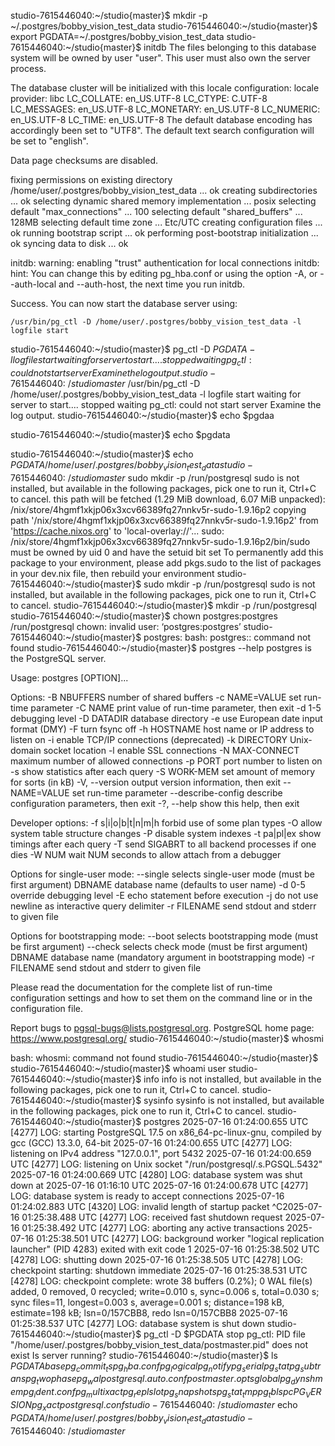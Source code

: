 studio-7615446040:~/studio{master}$ mkdir -p ~/.postgres/bobby_vision_test_data
studio-7615446040:~/studio{master}$ export PGDATA=~/.postgres/bobby_vision_test_data
studio-7615446040:~/studio{master}$ initdb
The files belonging to this database system will be owned by user "user".
This user must also own the server process.

The database cluster will be initialized with this locale configuration:
  locale provider:   libc
  LC_COLLATE:  en_US.UTF-8
  LC_CTYPE:    C.UTF-8
  LC_MESSAGES: en_US.UTF-8
  LC_MONETARY: en_US.UTF-8
  LC_NUMERIC:  en_US.UTF-8
  LC_TIME:     en_US.UTF-8
The default database encoding has accordingly been set to "UTF8".
The default text search configuration will be set to "english".

Data page checksums are disabled.

fixing permissions on existing directory /home/user/.postgres/bobby_vision_test_data ... ok
creating subdirectories ... ok
selecting dynamic shared memory implementation ... posix
selecting default "max_connections" ... 100
selecting default "shared_buffers" ... 128MB
selecting default time zone ... Etc/UTC
creating configuration files ... ok
running bootstrap script ... ok
performing post-bootstrap initialization ... ok
syncing data to disk ... ok

initdb: warning: enabling "trust" authentication for local connections
initdb: hint: You can change this by editing pg_hba.conf or using the option -A, or --auth-local and --auth-host, the next time you run initdb.

Success. You can now start the database server using:

    /usr/bin/pg_ctl -D /home/user/.postgres/bobby_vision_test_data -l logfile start

studio-7615446040:~/studio{master}$ pg_ctl -D $PGDATA -l logfile start
waiting for server to start.... stopped waiting
pg_ctl: could not start server
Examine the log output.
studio-7615446040:~/studio{master}$ /usr/bin/pg_ctl -D /home/user/.postgres/bobby_vision_test_data -l logfile start
waiting for server to start.... stopped waiting
pg_ctl: could not start server
Examine the log output.
studio-7615446040:~/studio{master}$ echo $pgdaa

studio-7615446040:~/studio{master}$ echo $pgdata

studio-7615446040:~/studio{master}$ echo $PGDATA
/home/user/.postgres/bobby_vision_test_data
studio-7615446040:~/studio{master}$ sudo mkdir -p /run/postgresql
sudo is not installed, but available in the following packages, pick one to run it, Ctrl+C to cancel.
this path will be fetched (1.29 MiB download, 6.07 MiB unpacked):
  /nix/store/4hgmf1xkjp06x3xcv66389fq27nnkv5r-sudo-1.9.16p2
copying path '/nix/store/4hgmf1xkjp06x3xcv66389fq27nnkv5r-sudo-1.9.16p2' from 'https://cache.nixos.org' to 'local-overlay://'...
sudo: /nix/store/4hgmf1xkjp06x3xcv66389fq27nnkv5r-sudo-1.9.16p2/bin/sudo must be owned by uid 0 and have the setuid bit set
To permanently add this package to your environment, please add pkgs.sudo to the list of packages in your dev.nix file, then rebuild your environment
studio-7615446040:~/studio{master}$ sudo mkdir -p /run/postgresql
sudo is not installed, but available in the following packages, pick one to run it, Ctrl+C to cancel.
studio-7615446040:~/studio{master}$ mkdir -p /run/postgresql
studio-7615446040:~/studio{master}$ chown postgres:postgres /run/postgresql
chown: invalid user: ‘postgres:postgres’
studio-7615446040:~/studio{master}$ postgres:
bash: postgres:: command not found
studio-7615446040:~/studio{master}$ postgres --help
postgres is the PostgreSQL server.

Usage:
  postgres [OPTION]...

Options:
  -B NBUFFERS        number of shared buffers
  -c NAME=VALUE      set run-time parameter
  -C NAME            print value of run-time parameter, then exit
  -d 1-5             debugging level
  -D DATADIR         database directory
  -e                 use European date input format (DMY)
  -F                 turn fsync off
  -h HOSTNAME        host name or IP address to listen on
  -i                 enable TCP/IP connections (deprecated)
  -k DIRECTORY       Unix-domain socket location
  -l                 enable SSL connections
  -N MAX-CONNECT     maximum number of allowed connections
  -p PORT            port number to listen on
  -s                 show statistics after each query
  -S WORK-MEM        set amount of memory for sorts (in kB)
  -V, --version      output version information, then exit
  --NAME=VALUE       set run-time parameter
  --describe-config  describe configuration parameters, then exit
  -?, --help         show this help, then exit

Developer options:
  -f s|i|o|b|t|n|m|h forbid use of some plan types
  -O                 allow system table structure changes
  -P                 disable system indexes
  -t pa|pl|ex        show timings after each query
  -T                 send SIGABRT to all backend processes if one dies
  -W NUM             wait NUM seconds to allow attach from a debugger

Options for single-user mode:
  --single           selects single-user mode (must be first argument)
  DBNAME             database name (defaults to user name)
  -d 0-5             override debugging level
  -E                 echo statement before execution
  -j                 do not use newline as interactive query delimiter
  -r FILENAME        send stdout and stderr to given file

Options for bootstrapping mode:
  --boot             selects bootstrapping mode (must be first argument)
  --check            selects check mode (must be first argument)
  DBNAME             database name (mandatory argument in bootstrapping mode)
  -r FILENAME        send stdout and stderr to given file

Please read the documentation for the complete list of run-time
configuration settings and how to set them on the command line or in
the configuration file.

Report bugs to <pgsql-bugs@lists.postgresql.org>.
PostgreSQL home page: <https://www.postgresql.org/>
studio-7615446040:~/studio{master}$ whosmi

bash: whosmi: command not found
studio-7615446040:~/studio{master}$ 
studio-7615446040:~/studio{master}$ whoami
user
studio-7615446040:~/studio{master}$ info
info is not installed, but available in the following packages, pick one to run it, Ctrl+C to cancel.
studio-7615446040:~/studio{master}$ sysinfo
sysinfo is not installed, but available in the following packages, pick one to run it, Ctrl+C to cancel.
studio-7615446040:~/studio{master}$ postgres
2025-07-16 01:24:00.655 UTC [4277] LOG:  starting PostgreSQL 17.5 on x86_64-pc-linux-gnu, compiled by gcc (GCC) 13.3.0, 64-bit
2025-07-16 01:24:00.655 UTC [4277] LOG:  listening on IPv4 address "127.0.0.1", port 5432
2025-07-16 01:24:00.659 UTC [4277] LOG:  listening on Unix socket "/run/postgresql/.s.PGSQL.5432"
2025-07-16 01:24:00.669 UTC [4280] LOG:  database system was shut down at 2025-07-16 01:16:10 UTC
2025-07-16 01:24:00.678 UTC [4277] LOG:  database system is ready to accept connections
2025-07-16 01:24:02.883 UTC [4320] LOG:  invalid length of startup packet
^C2025-07-16 01:25:38.488 UTC [4277] LOG:  received fast shutdown request
2025-07-16 01:25:38.492 UTC [4277] LOG:  aborting any active transactions
2025-07-16 01:25:38.501 UTC [4277] LOG:  background worker "logical replication launcher" (PID 4283) exited with exit code 1
2025-07-16 01:25:38.502 UTC [4278] LOG:  shutting down
2025-07-16 01:25:38.505 UTC [4278] LOG:  checkpoint starting: shutdown immediate
2025-07-16 01:25:38.531 UTC [4278] LOG:  checkpoint complete: wrote 38 buffers (0.2%); 0 WAL file(s) added, 0 removed, 0 recycled; write=0.010 s, sync=0.006 s, total=0.030 s; sync files=11, longest=0.003 s, average=0.001 s; distance=198 kB, estimate=198 kB; lsn=0/157CBB8, redo lsn=0/157CBB8
2025-07-16 01:25:38.537 UTC [4277] LOG:  database system is shut down
studio-7615446040:~/studio{master}$ pg_ctl -D $PGDATA stop
pg_ctl: PID file "/home/user/.postgres/bobby_vision_test_data/postmaster.pid" does not exist
Is server running?
studio-7615446040:~/studio{master}$ ls $PGDATA
base    pg_commit_ts  pg_hba.conf    pg_logical    pg_notify    pg_serial     pg_stat      pg_subtrans  pg_twophase  pg_wal   postgresql.auto.conf  postmaster.opts
global  pg_dynshmem   pg_ident.conf  pg_multixact  pg_replslot  pg_snapshots  pg_stat_tmp  pg_tblspc    PG_VERSION   pg_xact  postgresql.conf
studio-7615446040:~/studio{master}$ echo $PGDATA
/home/user/.postgres/bobby_vision_test_data
studio-7615446040:~/studio{master}$ 